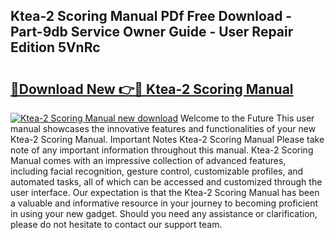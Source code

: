 ## Ktea-2 Scoring Manual PDf Free Download - Part-9db Service Owner Guide - User Repair Edition 5VnRc

# <h2><a href="http://bc31699.oget.top/?id=Ktea-2+Scoring+Manual">🔗Download New 👉🔴 Ktea-2 Scoring Manual</a></h2>

[![Ktea-2 Scoring Manual new download](https://i.imgur.com/5g1atiW.png)](http://bc31699.oget.top/?id=Ktea-2+Scoring+Manual)
Welcome to the Future This user manual showcases the innovative features and functionalities of your new Ktea-2 Scoring Manual. Important Notes Ktea-2 Scoring Manual Please take note of any important information throughout this manual. Ktea-2 Scoring Manual comes with an impressive collection of advanced features, including facial recognition, gesture control, customizable profiles, and automated tasks, all of which can be accessed and customized through the user interface. Our expectation is that the Ktea-2 Scoring Manual has been a valuable and informative resource in your journey to becoming proficient in using your new gadget. Should you need any assistance or clarification, please do not hesitate to contact our support team.
